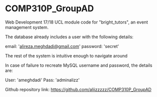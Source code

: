 # COMP310P_GroupAD
Web Development 17/18 UCL module
code for "bright_tutors", an event management system.

The database already includes a user with the following details:

email:      'alireza.meghdadi@gmail.com'
password:   'secret'

The rest of the system is intuitive enough to navigate around

In case of failure to recreate MySQL username and password, the details are:

User: 'ameghdadi'
Pass: 'adminalizz'

Github repository link: https://github.com/aliizzzzz/COMP310P_GroupAD
